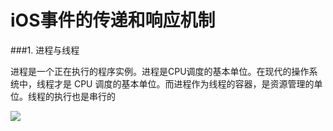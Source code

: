 # iOS事件的传递和响应机制

###1. 进程与线程

进程是一个正在执行的程序实例。进程是CPU调度的基本单位。在现代的操作系统中，线程才是 CPU 调度的基本单位。而进程作为线程的容器，是资源管理的单位。线程的执行也是串行的

<img src='http://o74he8slr.bkt.clouddn.com/thread3.png'>


```swift

```
